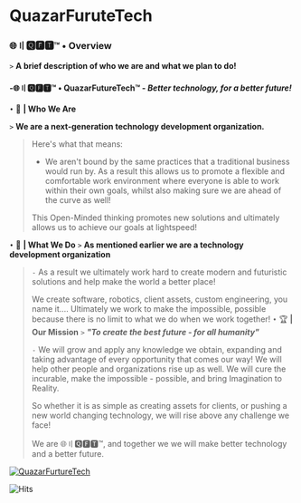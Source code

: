 # QuazarFuruteTech

### 🌐〢🆀🅵🆃™ • Overview
` > ` **A brief description of who we are and what we plan to do!**

#### -🌐〢🆀🅵🆃™ • QuazarFutureTech™ - *Better technology, for a better future!*
` • ` 👥 **|  Who We Are**

` > ` **We are a next-generation technology development organization.**

> Here's what that means:
> - We aren't bound by the same practices that a traditional business would run by. As a result this allows us to promote a flexible and comfortable work environment where everyone is able to work within their own goals, whilst also making sure we are ahead of the curve as well!
> 
> This Open-Minded thinking promotes new solutions and ultimately allows us to achieve our goals at lightspeed!

` • ` 💼 **| What We Do**
` > ` **As mentioned earlier we are a technology development organization**

> ` - ` As a result we ultimately work hard to create modern and futuristic solutions and help make the world a better place!
> 
> We create software, robotics, client assets, custom engineering, you name it.... Ultimately we work to make the impossible, possible because there is no limit to what we do when we work together!
` • ` 🏆 **| Our Mission**
` > ` ***"To create the best future - for all humanity"***
> 
> ` - ` We will grow and apply any knowledge we obtain, expanding and taking advantage of every opportunity that comes our way! We will help other people and organizations rise up as well. We will cure the incurable, make the impossible - possible, and bring Imagination to Reality.
> 
> So whether it is as simple as creating assets for clients, or pushing a new world changing technology, we will rise above any challenge we face!
> 
> We are 🌐〢🆀🅵🆃™, and together we we will make better technology and a better future.

[![QuazarFurtureTech](https://media.discordapp.net/attachments/824463197192716343/992393345093611560/unknown.png)](https://discord.gg/qft)

![Hits](https://hits.link/hits?url=https://github.com/QuazarFurtureTech&label=views&bgRight=ff69b4)
